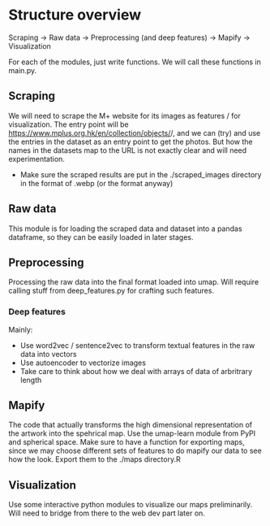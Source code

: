# Structure overview
Scraping -> Raw data -> Preprocessing (and deep features) -> Mapify -> Visualization

For each of the modules, just write functions. We will call these functions in main.py.

## Scraping
We will need to scrape the M+ website for its images as features / for visualization.
The entry point will be https://www.mplus.org.hk/en/collection/objects/<object-string>/, and we can (try) and use the entries in the dataset as an entry point to get the photos. But how the names in the datasets map to the URL is not exactly clear and will need experimentation.
- Make sure the scraped results are put in the ./scraped_images directory in the format of <id>.webp (or the format anyway)

## Raw data
This module is for loading the scraped data and dataset into a pandas dataframe, so they can be easily loaded in later stages.

## Preprocessing
Processing the raw data into the final format loaded into umap. Will require calling stuff from deep_features.py for crafting such features.

### Deep features
Mainly:
- Use word2vec / sentence2vec to transform textual features in the raw data into vectors
- Use autoencoder to vectorize images
- Take care to think about how we deal with arrays of data of arbritrary length

## Mapify
The code that actually transforms the high dimensional representation of the artwork into the spehrical map. Use the umap-learn module from PyPI and spherical space. Make sure to have a function for exporting maps, since we may choose different sets of features to do mapify our data to see how the look. Export them to the ./maps directory.R

## Visualization
Use some interactive python modules to visualize our maps preliminarily. Will need to bridge from there to the web dev part later on.